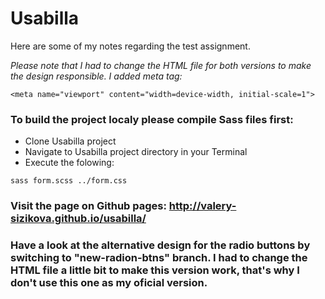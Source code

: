 # Usabilla

Here are some of my notes regarding the test assignment.

*Please note that I had to change the HTML file for both versions to make the design responsible. I added meta tag:*
```
<meta name="viewport" content="width=device-width, initial-scale=1">
```

### To build the project localy please compile Sass files first:

- Clone Usabilla project
- Navigate to Usabilla project directory in your Terminal
- Execute the folowing:
```
sass form.scss ../form.css
```

### Visit the page on Github pages: http://valery-sizikova.github.io/usabilla/ 

### Have a look at the alternative design for the radio buttons by switching to "new-radion-btns" branch. I had to change the HTML file a little bit to make this version work, that's why I don't use this one as my oficial version.
